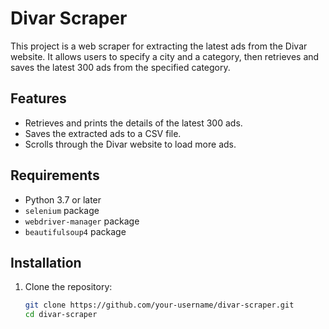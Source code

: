 # Divar Scraper

This project is a web scraper for extracting the latest ads from the Divar website. It allows users to specify a city and a category, then retrieves and saves the latest 300 ads from the specified category.

## Features

- Retrieves and prints the details of the latest 300 ads.
- Saves the extracted ads to a CSV file.
- Scrolls through the Divar website to load more ads.

## Requirements

- Python 3.7 or later
- `selenium` package
- `webdriver-manager` package
- `beautifulsoup4` package

## Installation

1. Clone the repository:

   ```sh
   git clone https://github.com/your-username/divar-scraper.git
   cd divar-scraper
